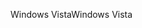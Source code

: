 <span data-ttu-id="6bc51-101">Windows Vista</span><span class="sxs-lookup"><span data-stu-id="6bc51-101">Windows Vista</span></span>